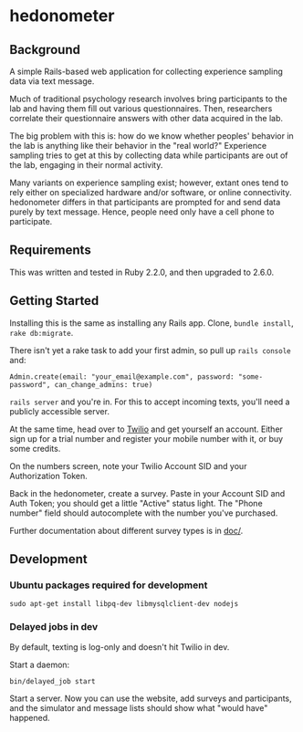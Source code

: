 # hedonometer

## Background

A simple Rails-based web application for collecting experience sampling data via text message.

Much of traditional psychology research involves bring participants to the lab and having them fill out various questionnaires. Then, researchers correlate their questionnaire answers with other data acquired in the lab.

The big problem with this is: how do we know whether peoples' behavior in the lab is anything like their behavior in the "real world?" Experience sampling tries to get at this by collecting data while participants are out of the lab, engaging in their normal activity.

Many variants on experience sampling exist; however, extant ones tend to rely either on specialized hardware and/or software, or online connectivity.  hedonometer differs in that participants are prompted for and send data purely by text message. Hence, people need only have a cell phone to participate.


## Requirements

This was written and tested in Ruby 2.2.0, and then upgraded to 2.6.0.


## Getting Started

Installing this is the same as installing any Rails app. Clone, `bundle install`, `rake db:migrate`.

There isn't yet a rake task to add your first admin, so pull up `rails console` and:

    Admin.create(email: "your_email@example.com", password: "some-password", can_change_admins: true)

`rails server` and you're in. For this to accept incoming texts, you'll need a publicly accessible server.

At the same time, head over to [Twilio](http://twilio.com) and get yourself an account. Either sign up for a trial number and register your mobile number with it, or buy some credits.

On the numbers screen, note your Twilio Account SID and your Authorization Token.

Back in the hedonometer, create a survey. Paste in your Account SID and Auth Token; you should get a little "Active" status light. The "Phone number" field should autocomplete with the number you've purchased.

Further documentation about different survey types is in [doc/](doc/).


## Development

### Ubuntu packages required for development

    sudo apt-get install libpq-dev libmysqlclient-dev nodejs

### Delayed jobs in dev

By default, texting is log-only and doesn't hit Twilio in dev.

Start a daemon:

    bin/delayed_job start

Start a server. Now you can use the website, add surveys and participants, and 
the simulator and message lists should show what "would have" happened.
